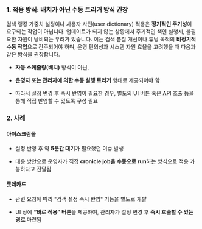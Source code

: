 ### 1. **적용 방식: 배치가 아닌 수동 트리거 방식 권장**

검색 랭킹 가중치 설정이나 사용자 사전(user dictionary) 적용은 **정기적인 주기성**이 요구되는 작업이 아닙니다.
업데이트가 되지 않는 상황에서 주기적인 색인 실행시, 불필요한 자원이 낭비되는 우려가 있습니다.
이는 검색 품질 개선이나 튜닝 목적의 **비정기적 수동 작업**으로 간주되어야 하며, 운영 편의성과 시스템 자원 효율을 고려했을 때 다음과 같은 방식을 권장합니다.

- **자동 스케줄링(배치)** 방식이 아닌,
    
- **운영자 또는 관리자에 의한 수동 실행 트리거** 형태로 제공되어야 함
    
- 따라서 설정 변경 후 즉시 반영이 필요한 경우, 별도의 UI 버튼 혹은 API 호출 등을 통해 직접 반영할 수 있도록 구성 필요


### 2. **사례**

#### **아이스크림몰**

- 설정 반영 후 약 **5분간 대기**가 필요했던 이슈 발생
    
- 대응 방안으로 운영자가 직접 **cronicle job을 수동으로 run**하는 방식으로 적용 가능하다고 전달됨
    

####  **롯데카드**

- 관련 요청에 따라 "검색 설정 즉시 반영" 기능을 별도로 개발
    
- UI 상에 **“바로 적용” 버튼**을 제공하여, 관리자가 설정 변경 후 **즉시 호출할 수 있는 경로** 마련됨
